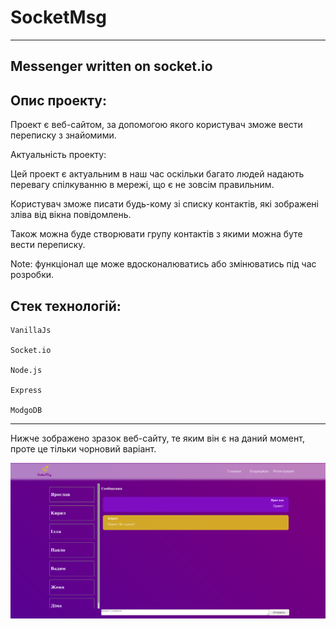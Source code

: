 # SocketMsg
---
## Messenger written on socket.io

## Опис проекту:

Проект є веб-сайтом, за допомогою якого користувач зможе вести переписку з знайомими.

Актуальність проекту:

Цей проект є актуальним в наш час оскільки багато людей надають перевагу спілкуванню в мережі, що є не зовсім правильним.

Користувач зможе писати будь-кому зі списку контактів, які зображені зліва від вікна повідомлень.

Також можна буде створювати групу контактів з якими можна буте вести переписку.

Note: функціонал ще може вдосконалюватись або змінюватись під час розробки.

## Стек технологій:

    VanillaJs

    Socket.io
    
    Node.js
    
    Express
    
    ModgoDB
    
---
Нижче зображено зразок веб-сайту, те яким він є на даний момент, проте це тільки чорновий варіант.

![](https://github.com/littleproger/Socket.IO-JS/blob/main/img/socket.png "screnshoot")
